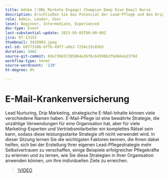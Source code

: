 ```yaml
---
title: Adobe [!DNL Marketo Engage] Champion Deep Dive Email Nurve
description: Erschließen Sie das Potenzial der Lead-Pflege und des Drip-Marketing in dieser Sitzung, in der Sie die Schlüsselfaktoren für die Erstellung effektiver Strategien lernen, erfolgreiche Beispiele untersuchen und erfahren Sie, wie Sie diese Techniken in Ihrer gesamten Organisation anwenden können, um Ihre einzigartigen Ziele zu erreichen.
role: Admin, Leader, User
level: Beginner, Intermediate, Experienced
doc-type: Event
last-substantial-update: 2023-05-03T00:00:00Z
jira: KT-13153
thumbnail: 3418903.jpeg
exl-id: b0773186-bffb-49f7-a9e1-7254c33c03b3
duration: 3462
source-git-commit: 8da73b657295864a3bf6c64598b2fbd664a2379d
workflow-type: tm+mt
source-wordcount: '139'
ht-degree: 0%

---
```


# E-Mail-Krankenversicherung

Lead Nurturing, Drip Marketing, strategische E-Mail-Inhalte können viele verschiedene Namen haben. E-Mail-Pflege ist eine bewährte Strategie, die unzählige Verwendungen für eine Organisation hat, aber für viele Marketing-Experten und Vertriebsmitarbeiter ein komplettes Rätsel sein kann, sodass diese leistungsstarke Strategie oft nicht verwendet wird. In dieser Sitzung lernen Sie die wichtigsten Faktoren kennen, die Ihnen dabei helfen, sich bei der Erstellung Ihrer eigenen Lead-Pflegestrategie mehr Selbstvertrauen zu verschaffen, einige Beispiele erfolgreicher Pflegekräfte zu erlernen und zu lernen, wie Sie diese Strategien in Ihrer Organisation anwenden können, um Ihre individuellen Ziele zu erreichen.

>[!VIDEO](https://video.tv.adobe.com/v/3418903/?learn=on)

